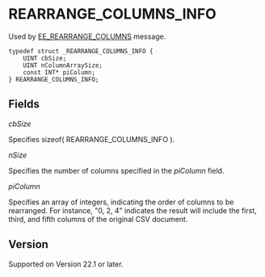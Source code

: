 # REARRANGE\_COLUMNS\_INFO

Used by
[EE\_REARRANGE\_COLUMNS](../message/ee_rearrange_columns) message.

```
typedef struct _REARRANGE_COLUMNS_INFO {
	UINT cbSize;
	UINT nColumnArraySize;
	const INT* piColumn;
} REARRANGE_COLUMNS_INFO;
```

## Fields

_cbSize_

Specifies sizeof( REARRANGE\_COLUMNS\_INFO ).

_nSize_

Specifies the number of columns specified in the _piColumn_ field.

_piColumn_

Specifies an array of integers, indicating the order of columns to be rearranged. For instance, "0, 2, 4" indicates the result will include the first, third, and fifth columns of the original CSV document.

## Version

Supported on Version 22.1 or later.
